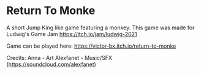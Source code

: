 # Return To Monke
A short Jump King like game featuring a monkey. This game was made for Ludwig's Game Jam https://itch.io/jam/ludwig-2021

Game can be played here: https://victor-bx.itch.io/return-to-monke

Credits:
Anna - Art
Alexfanet - Music/SFX (https://soundcloud.com/alexfanet)
